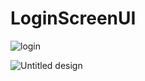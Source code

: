 # LoginScreenUI

![login](https://github.com/HassaanAhmed60211/fluttercourse/assets/106430586/6829172b-a4e2-448d-b15f-f5b1b57f1b45)

![Untitled design](https://github.com/HassaanAhmed60211/fluttercourse/assets/106430586/7c43249a-a7bd-451b-95f2-0be02c686d18)

